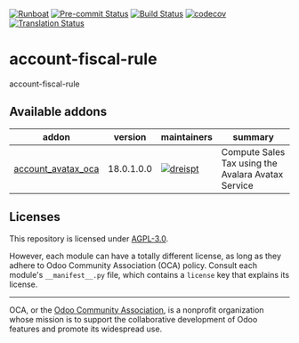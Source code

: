
[![Runboat](https://img.shields.io/badge/runboat-Try%20me-875A7B.png)](https://runboat.odoo-community.org/builds?repo=OCA/account-fiscal-rule&target_branch=18.0)
[![Pre-commit Status](https://github.com/OCA/account-fiscal-rule/actions/workflows/pre-commit.yml/badge.svg?branch=18.0)](https://github.com/OCA/account-fiscal-rule/actions/workflows/pre-commit.yml?query=branch%3A18.0)
[![Build Status](https://github.com/OCA/account-fiscal-rule/actions/workflows/test.yml/badge.svg?branch=18.0)](https://github.com/OCA/account-fiscal-rule/actions/workflows/test.yml?query=branch%3A18.0)
[![codecov](https://codecov.io/gh/OCA/account-fiscal-rule/branch/18.0/graph/badge.svg)](https://codecov.io/gh/OCA/account-fiscal-rule)
[![Translation Status](https://translation.odoo-community.org/widgets/account-fiscal-rule-18-0/-/svg-badge.svg)](https://translation.odoo-community.org/engage/account-fiscal-rule-18-0/?utm_source=widget)

<!-- /!\ do not modify above this line -->

# account-fiscal-rule

account-fiscal-rule

<!-- /!\ do not modify below this line -->

<!-- prettier-ignore-start -->

[//]: # (addons)

Available addons
----------------
addon | version | maintainers | summary
--- | --- | --- | ---
[account_avatax_oca](account_avatax_oca/) | 18.0.1.0.0 | [![dreispt](https://github.com/dreispt.png?size=30px)](https://github.com/dreispt) | Compute Sales Tax using the Avalara Avatax Service

[//]: # (end addons)

<!-- prettier-ignore-end -->

## Licenses

This repository is licensed under [AGPL-3.0](LICENSE).

However, each module can have a totally different license, as long as they adhere to Odoo Community Association (OCA)
policy. Consult each module's `__manifest__.py` file, which contains a `license` key
that explains its license.

----
OCA, or the [Odoo Community Association](http://odoo-community.org/), is a nonprofit
organization whose mission is to support the collaborative development of Odoo features
and promote its widespread use.
